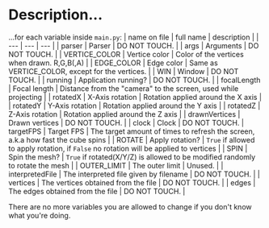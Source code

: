# Description...
...for each variable inside `main.py`:
| name on file | full name | description |
| --- | --- | --- |
| parser | Parser | DO NOT TOUCH. |
| args | Arguments | DO NOT TOUCH. |
| VERTICE_COLOR | Vertice color | Color of the vertices when drawn. R,G,B(,A) |
| EDGE_COLOR | Edge color | Same as VERTICE_COLOR, except for the vertices. |
| WIN | Window | DO NOT TOUCH. |
| running | Application running? | DO NOT TOUCH. |
| focalLength | Focal length | Distance from  the "camera" to the screen, used while projecting |
| rotatedX | X-Axis rotation | Rotation applied around the X axis |
| rotatedY | Y-Axis rotation | Rotation applied around the Y axis |
| rotatedZ | Z-Axis rotation | Rotation applied around the Z axis |
| drawnVertices | Drawn vertices | DO NOT TOUCH. |
| clock | Clock | DO NOT TOUCH.
| targetFPS | Target FPS | The target amount of times to refresh the screen, a.k.a how fast the cube spins |
| ROTATE | Apply rotation? | `True` if allowed to apply rotation, if `False` no rotation will be applied to vertices |
| SPIN | Spin the mesh? | `True` if rotated(X/Y/Z) is allowed to be modified randomly to rotate the mesh |
| OUTER_LIMIT | The outer limit | Unused. |
| interpretedFile | The interpreted file given by filename | DO NOT TOUCH. |
| vertices | The vertices obtained from the file | DO NOT TOUCH. |
| edges | The edges obtained from the file | DO NOT TOUCH. |

There are no more variables you are allowed to change if you don't know what you're doing.
